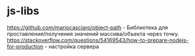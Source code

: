 # js-libs
https://github.com/mariocasciaro/object-path - Библиотека для проставления/получения значений массива/объекта через точку.
https://stackoverflow.com/questions/54169543/how-to-prepare-nodejs-for-production - настройка сервера
